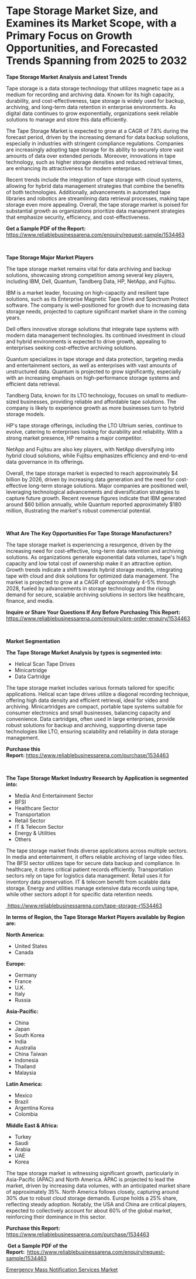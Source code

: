 <p><h1>Tape Storage Market Size, and Examines its Market Scope, with a Primary Focus on Growth Opportunities, and Forecasted Trends Spanning from 2025 to 2032</h1></p><p><strong>Tape Storage Market Analysis and Latest Trends</strong></p>
<p><p>Tape storage is a data storage technology that utilizes magnetic tape as a medium for recording and archiving data. Known for its high capacity, durability, and cost-effectiveness, tape storage is widely used for backup, archiving, and long-term data retention in enterprise environments. As digital data continues to grow exponentially, organizations seek reliable solutions to manage and store this data efficiently.</p><p>The Tape Storage Market is expected to grow at a CAGR of 7.8% during the forecast period, driven by the increasing demand for data backup solutions, especially in industries with stringent compliance regulations. Companies are increasingly adopting tape storage for its ability to securely store vast amounts of data over extended periods. Moreover, innovations in tape technology, such as higher storage densities and reduced retrieval times, are enhancing its attractiveness for modern enterprises.</p><p>Recent trends include the integration of tape storage with cloud systems, allowing for hybrid data management strategies that combine the benefits of both technologies. Additionally, advancements in automated tape libraries and robotics are streamlining data retrieval processes, making tape storage even more appealing. Overall, the tape storage market is poised for substantial growth as organizations prioritize data management strategies that emphasize security, efficiency, and cost-effectiveness.</p></p>
<p><strong>Get a Sample PDF of the Report:&nbsp;</strong> <a href="https://www.reliablebusinessarena.com/enquiry/request-sample/1534463?utm_campaign=3009&utm_medium=2&utm_source=Github&utm_content=ia&utm_term=09032025&utm_id=tape-storage">https://www.reliablebusinessarena.com/enquiry/request-sample/1534463</a></p>
<p>&nbsp;</p>
<p><strong>Tape Storage Major Market Players</strong></p>
<p><p>The tape storage market remains vital for data archiving and backup solutions, showcasing strong competition among several key players, including IBM, Dell, Quantum, Tandberg Data, HP, NetApp, and Fujitsu. </p><p>IBM is a market leader, focusing on high-capacity and resilient tape solutions, such as its Enterprise Magnetic Tape Drive and Spectrum Protect software. The company is well-positioned for growth due to increasing data storage needs, projected to capture significant market share in the coming years.</p><p>Dell offers innovative storage solutions that integrate tape systems with modern data management technologies. Its continued investment in cloud and hybrid environments is expected to drive growth, appealing to enterprises seeking cost-effective archiving solutions.</p><p>Quantum specializes in tape storage and data protection, targeting media and entertainment sectors, as well as enterprises with vast amounts of unstructured data. Quantum is projected to grow significantly, especially with an increasing emphasis on high-performance storage systems and efficient data retrieval.</p><p>Tandberg Data, known for its LTO technology, focuses on small to medium-sized businesses, providing reliable and affordable tape solutions. The company is likely to experience growth as more businesses turn to hybrid storage models.</p><p>HP's tape storage offerings, including the LTO Ultrium series, continue to evolve, catering to enterprises looking for durability and reliability. With a strong market presence, HP remains a major competitor.</p><p>NetApp and Fujitsu are also key players, with NetApp diversifying into hybrid cloud solutions, while Fujitsu emphasizes efficiency and end-to-end data governance in its offerings. </p><p>Overall, the tape storage market is expected to reach approximately $4 billion by 2026, driven by increasing data generation and the need for cost-effective long-term storage solutions. Major companies are positioned well, leveraging technological advancements and diversification strategies to capture future growth. Recent revenue figures indicate that IBM generated around $60 billion annually, while Quantum reported approximately $180 million, illustrating the market's robust commercial potential.</p></p>
<p>&nbsp;</p>
<p><strong>What Are The Key Opportunities For Tape Storage Manufacturers?</strong></p>
<p><p>The tape storage market is experiencing a resurgence, driven by the increasing need for cost-effective, long-term data retention and archiving solutions. As organizations generate exponential data volumes, tape's high capacity and low total cost of ownership make it an attractive option. Growth trends indicate a shift towards hybrid storage models, integrating tape with cloud and disk solutions for optimized data management. The market is projected to grow at a CAGR of approximately 4-5% through 2028, fueled by advancements in storage technology and the rising demand for secure, scalable archiving solutions in sectors like healthcare, finance, and media.</p></p>
<p><strong>Inquire or Share Your Questions If Any Before Purchasing This Report:</strong> <a href="https://www.reliablebusinessarena.com/enquiry/pre-order-enquiry/1534463?utm_campaign=3009&utm_medium=2&utm_source=Github&utm_content=ia&utm_term=09032025&utm_id=tape-storage">https://www.reliablebusinessarena.com/enquiry/pre-order-enquiry/1534463</a></p>
<p>&nbsp;</p>
<p><strong>Market Segmentation</strong></p>
<p><strong>The Tape Storage Market Analysis by types is segmented into:</strong></p>
<p><ul><li>Helical Scan Tape Drives</li><li>Minicartridge</li><li>Data Cartridge</li></ul></p>
<p><p>The tape storage market includes various formats tailored for specific applications. Helical scan tape drives utilize a diagonal recording technique, offering high data density and efficient retrieval, ideal for video and archiving. Minicartridges are compact, portable tape systems suitable for consumer electronics and small businesses, balancing capacity and convenience. Data cartridges, often used in large enterprises, provide robust solutions for backup and archiving, supporting diverse tape technologies like LTO, ensuring scalability and reliability in data storage management.</p></p>
<p><strong>Purchase this Report:&nbsp;</strong><a href="https://www.reliablebusinessarena.com/purchase/1534463?utm_campaign=3009&utm_medium=2&utm_source=Github&utm_content=ia&utm_term=09032025&utm_id=tape-storage">https://www.reliablebusinessarena.com/purchase/1534463</a></p>
<p>&nbsp;</p>
<p><strong>The Tape Storage Market Industry Research by Application is segmented into:</strong></p>
<p><ul><li>Media And Entertainment Sector</li><li>BFSI</li><li>Healthcare Sector</li><li>Transportation</li><li>Retail Sector</li><li>IT & Telecom Sector</li><li>Energy & Utilities</li><li>Others</li></ul></p>
<p><p>The tape storage market finds diverse applications across multiple sectors. In media and entertainment, it offers reliable archiving of large video files. The BFSI sector utilizes tape for secure data backup and compliance. In healthcare, it stores critical patient records efficiently. Transportation sectors rely on tape for logistics data management. Retail uses it for inventory data preservation. IT & telecom benefit from scalable data storage. Energy and utilities manage extensive data records using tape, while other sectors adopt it for specific data retention needs.</p></p>
<p><a href="https://www.reliablebusinessarena.com/tape-storage-r1534463?utm_campaign=3009&utm_medium=2&utm_source=Github&utm_content=ia&utm_term=09032025&utm_id=tape-storage">&nbsp;https://www.reliablebusinessarena.com/tape-storage-r1534463</a></p>
<p><strong>In terms of Region, the Tape Storage Market Players available by Region are:</strong></p>
<p>
    <p> <strong> North America: </strong>
        <ul>
            <li>United States</li>
            <li>Canada</li>
        </ul>
        </p> 
    <p> <strong> Europe: </strong>
        <ul>
            <li>Germany</li>
            <li>France</li>
            <li>U.K.</li>
            <li>Italy</li>
            <li>Russia</li>
        </ul>
        </p> 
    <p> <strong> Asia-Pacific: </strong>
        <ul>
            <li>China</li>
            <li>Japan</li>
            <li>South Korea</li>
            <li>India</li>
            <li>Australia</li>
            <li>China Taiwan</li>
            <li>Indonesia</li>
            <li>Thailand</li>
            <li>Malaysia</li>
        </ul>
        </p> 
    <p> <strong> Latin America: </strong>
        <ul>
            <li>Mexico</li>
            <li>Brazil</li>
            <li>Argentina Korea</li>
            <li>Colombia</li>
        </ul>
        </p> 
    <p> <strong> Middle East & Africa: </strong>
        <ul>
            <li>Turkey</li>
            <li>Saudi</li>
            <li>Arabia</li>
            <li>UAE</li>
            <li>Korea</li>
        </ul>
    </p>
    </p>
<p><p>The tape storage market is witnessing significant growth, particularly in Asia-Pacific (APAC) and North America. APAC is projected to lead the market, driven by increasing data volumes, with an anticipated market share of approximately 35%. North America follows closely, capturing around 30% due to robust cloud storage demands. Europe holds a 25% share, reflecting steady adoption. Notably, the USA and China are critical players, expected to collectively account for about 60% of the global market, reinforcing their dominance in this sector.</p></p>
<p><strong>Purchase this Report: </strong><a href="https://www.reliablebusinessarena.com/purchase/1534463?utm_campaign=3009&utm_medium=2&utm_source=Github&utm_content=ia&utm_term=09032025&utm_id=tape-storage">https://www.reliablebusinessarena.com/purchase/1534463</a></p>
<p>&nbsp;<strong>Get a Sample PDF of the Report:&nbsp;&nbsp;</strong><a href="https://www.reliablebusinessarena.com/enquiry/request-sample/1534463?utm_campaign=3009&utm_medium=2&utm_source=Github&utm_content=ia&utm_term=09032025&utm_id=tape-storage">https://www.reliablebusinessarena.com/enquiry/request-sample/1534463</a></p>
<p><strong></strong></p>
<p><p><a href="https://github.com/darenph8er/Market-Research-Report-List-1/blob/main/emergency-mass-notification-services-market.md?utm_campaign=3009&utm_medium=2&utm_source=Github&utm_content=ia&utm_term=09032025&utm_id=tape-storage">Emergency Mass Notification Services Market</a></p></p>